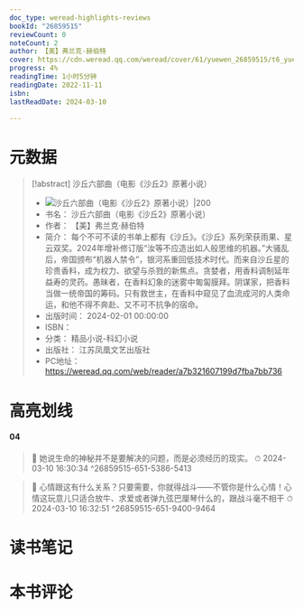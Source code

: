 ```yaml
---
doc_type: weread-highlights-reviews
bookId: "26859515"
reviewCount: 0
noteCount: 2
author: 【美】弗兰克·赫伯特
cover: https://cdn.weread.qq.com/weread/cover/61/yuewen_26859515/t6_yuewen_268595151708661295.jpg
progress: 4%
readingTime: 1小时5分钟
readingDate: 2022-11-11
isbn: 
lastReadDate: 2024-03-10

---
```

# 元数据
> [!abstract] 沙丘六部曲（电影《沙丘2》原著小说）
> - ![ 沙丘六部曲（电影《沙丘2》原著小说）|200](https://cdn.weread.qq.com/weread/cover/61/yuewen_26859515/t6_yuewen_268595151708661295.jpg)
> - 书名： 沙丘六部曲（电影《沙丘2》原著小说）
> - 作者： 【美】弗兰克·赫伯特
> - 简介： 每个不可不读的书单上都有《沙丘》。《沙丘》系列荣获雨果、星云双奖。2024年增补修订版“汝等不应造出如人般思维的机器。”大骚乱后，帝国颁布“机器人禁令”，银河系重回低技术时代。而来自沙丘星的珍贵香料，成为权力、欲望与杀戮的新焦点。贪婪者，用香料调制延年益寿的灵药。愚昧者，在香料幻象的迷雾中匍匐膜拜。阴谋家，把香料当做一统帝国的筹码。只有救世主，在香料中窥见了血流成河的人类命运，和他不得不奔赴、又不可不抗争的宿命。
> - 出版时间： 2024-02-01 00:00:00
> - ISBN： 
> - 分类： 精品小说-科幻小说
> - 出版社： 江苏凤凰文艺出版社
> - PC地址：https://weread.qq.com/web/reader/a7b321607199d7fba7bb736

# 高亮划线

#### 04

> 📌 她说生命的神秘并不是要解决的问题，而是必须经历的现实。 
> ⏱ 2024-03-10 16:30:34 ^26859515-651-5386-5413

> 📌 心情跟这有什么关系？只要需要，你就得战斗——不管你是什么心情！心情这玩意儿只适合放牛、求爱或者弹九弦巴厘琴什么的，跟战斗毫不相干 
> ⏱ 2024-03-10 16:32:51 ^26859515-651-9400-9464

# 读书笔记

# 本书评论

